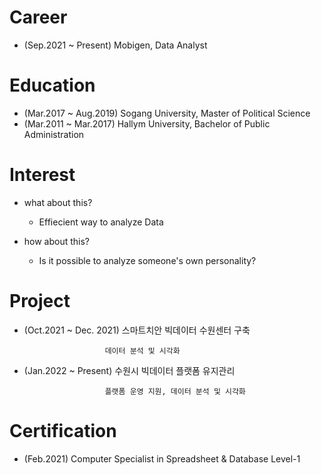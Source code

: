 # Career
- (Sep.2021 ~ Present) Mobigen, Data Analyst

# Education
- (Mar.2017 ~ Aug.2019) Sogang University, Master of Political Science 
- (Mar.2011 ~ Mar.2017) Hallym University, Bachelor of Public Administration

# Interest
- what about this?
  - Effiecient way to analyze Data

- how about this?
  - Is it possible to analyze someone's own personality?    

# Project
- (Oct.2021 ~ Dec. 2021) 스마트치안 빅데이터 수원센터 구축

                        데이터 분석 및 시각화 
- (Jan.2022 ~ Present) 수원시 빅데이터 플랫폼 유지관리

                        플랫폼 운영 지원, 데이터 분석 및 시각화

# Certification
- (Feb.2021) Computer Specialist in Spreadsheet & Database Level-1



<!---
KnellBalm/KnellBalm is a ✨ special ✨ repository because its `README.md` (this file) appears on your GitHub profile.
You can click the Preview link to take a look at your changes.
--->
